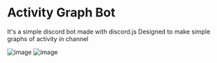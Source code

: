 # Activity Graph Bot
It's a simple discord bot made with discord.js
Designed to make simple graphs of activity in channel

![image](https://github.com/user-attachments/assets/0c3ec448-ea19-4deb-91b1-aee3b5fdc12e)
![image](https://github.com/user-attachments/assets/73aab420-fef5-4839-9826-64759b4f1ed1)
